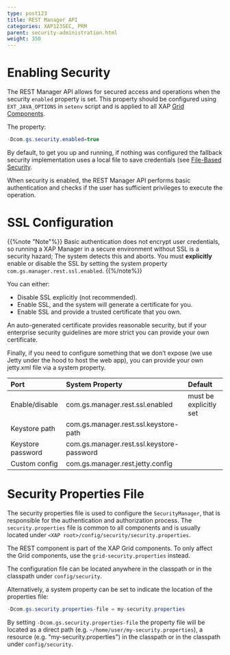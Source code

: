```yaml
---
type: post123
title: REST Manager API
categories: XAP123SEC, PRM
parent: security-administration.html
weight: 350
---
```




# Enabling Security

The REST Manager API allows for secured access and operations when the security `enabled` property is set.
This property should be configured using `EXT_JAVA_OPTIONS` in `setenv` script and is applied to all XAP [Grid Components](securing-the-grid-services.html).

The property:
```java
-Dcom.gs.security.enabled=true
```

By default, to get you up and running, if nothing was configured the fallback security implementation 
uses a local file to save credentials (see [File-Based Security](../security/default-file-based-security-implementation-ext.html).

When security is enabled, the REST Manager API performs basic authentication and checks if the user has sufficient privileges 
to execute the operation.

# SSL Configuration

{{%note "Note"%}}
Basic authentication does not encrypt user credentials, so running a XAP Manager in a secure environment without SSL is a security hazard; 
The system detects this and aborts. You must **explicitly** enable or disable the SSL by setting the system property `com.gs.manager.rest.ssl.enabled`.
{{%/note%}}

You can either:

- Disable SSL explicitly (not recommended).
- Enable SSL, and the system will generate a certificate for you.
- Enable SSL and provide a trusted certificate that you own.

An auto-generated certificate provides reasonable security, but if your enterprise security guidelines are more 
strict you can provide your own certificate.

Finally, if you need to configure something that we don’t expose (we use Jetty under the hood to host the web app), 
you can provide your own jetty.xml file via a system property.


|Port |System Property |Default |
|:----|:---------------|:-------|
|Enable/disable |com.gs.manager.rest.ssl.enabled| must be explicitly set |
|Keystore path  |com.gs.manager.rest.ssl.keystore-path | |
|Keystore password|com.gs.manager.rest.ssl.keystore-password| |
|Custom config |com.gs.manager.rest.jetty.config|  |


# Security Properties File

The security properties file is used to configure the `SecurityManager`, that is responsible for the authentication and authorization process.
The `security.properties` file is common to all components and is usually located under `<XAP root>/config/security/security.properties`.

The REST component is part of the XAP Grid components.
To only affect the Grid components, use the `grid-security.properties` instead.

The configuration file can be located anywhere in the classpath or in the classpath under `config/security`.

Alternatively, a system property can be set to indicate the location of the properties file: 

```java
-Dcom.gs.security.properties-file = my-security.properties
```

By setting `-Dcom.gs.security.properties-file` the property file will be located as a direct path (e.g. `~/home/user/my-security.properties`), 
a resource (e.g. "my-security.properties") in the classpath or in the classpath under `config/security`.
